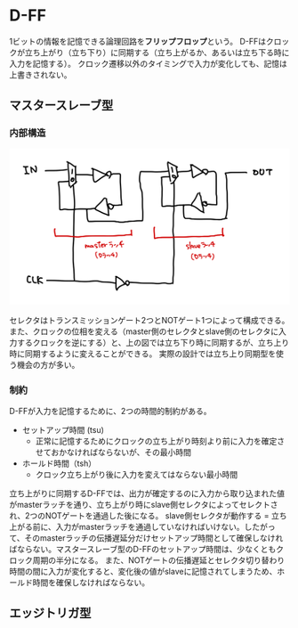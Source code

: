 # D-FF

1ビットの情報を記憶できる論理回路を**フリップフロップ**という。
D-FFはクロックが立ち上がり（立ち下り）に同期する（立ち上がるか、あるいは立ち下る時に入力を記憶する）。
クロック遷移以外のタイミングで入力が変化しても、記憶は上書きされない。

## マスタースレーブ型

### 内部構造

![D-FFの内部構造](./figs/d-ff.jpeg)

セレクタはトランスミッションゲート2つとNOTゲート1つによって構成できる。
また、クロックの位相を変える（master側のセレクタとslave側のセレクタに入力するクロックを逆にする）と、上の図では立ち下り時に同期するが、立ち上り時に同期するように変えることができる。
実際の設計では立ち上り同期型を使う機会の方が多い。

### 制約

D-FFが入力を記憶するために、2つの時間的制約がある。

- セットアップ時間 ($\text{tsu}$)
    - 正常に記憶するためにクロックの立ち上がり時刻より前に入力を確定させておかなければならないが、その最小時間
- ホールド時間（$\text{tsh}$）
    - クロック立ち上がり後に入力を変えてはならない最小時間

立ち上がりに同期するD-FFでは、出力が確定するのに入力から取り込まれた値がmasterラッチを通り、立ち上がり時にslave側セレクタによってセレクトされ、2つのNOTゲートを通過した後になる。
slave側セレクタが動作する = 立ち上がる前に、入力がmasterラッチを通過していなければいけない。したがって、そのmasterラッチの伝播遅延分だけセットアップ時間として確保しなければならない。マスタースレーブ型のD-FFのセットアップ時間は、少なくともクロック周期の半分になる。
また、NOTゲートの伝播遅延とセレクタ切り替わり時間の間に入力が変化すると、変化後の値がslaveに記憶されてしまうため、ホールド時間を確保しなければならない。

## エッジトリガ型
